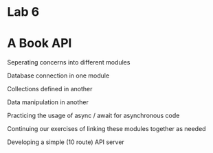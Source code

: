 # Lab 6
# A Book API

Seperating concerns into different modules

Database connection in one module

Collections defined in another

Data manipulation in another

Practicing the usage of async / await for asynchronous code

Continuing our exercises of linking these modules together as needed

Developing a simple (10 route) API server
